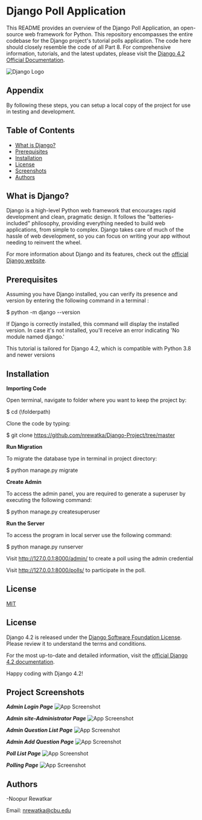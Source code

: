 # Django Poll Application

This README provides an overview of the Django Poll Application, an open-source web framework for Python. This repository encompasses the entire codebase for the Django project's tutorial polls application. The code here should closely resemble the code of all Part 8. For comprehensive information, tutorials, and the latest updates, please visit the [Django 4.2 Official Documentation](https://docs.djangoproject.com/en/4.2/).

![Django Logo](https://www.djangoproject.com/s/img/logos/django-logo-negative.png)

## Appendix

By following these steps, you can setup a local copy of the project for use in testing and development.

## Table of Contents

- [What is Django?](#what-is-django)
- [Prerequisites](#prerequisites)
- [Installation](#installation)
- [License](#license)
- [Screenshots](#screenshots)
- [Authors](#authors)
## What is Django?

Django is a high-level Python web framework that encourages rapid development and clean, pragmatic design. It follows the "batteries-included" philosophy, providing everything needed to build web applications, from simple to complex. Django takes care of much of the hassle of web development, so you can focus on writing your app without needing to reinvent the wheel.

For more information about Django and its features, check out the [official Django website](https://www.djangoproject.com/).

## Prerequisites

Assuming you have Django installed, you can verify its presence and version by entering the following command in a terminal :

$ python -m django --version

If Django is correctly installed, this command will display the installed version. In case it's not installed, you'll receive an error indicating 'No module named django.'

This tutorial is tailored for Django 4.2, which is compatible with Python 3.8 and newer versions

## Installation

**Importing Code**

Open terminal, navigate to folder where you want to keep the project by:

$ cd (\folderpath)

Clone the code by typing:

$ git clone https://github.com/nrewatka/Django-Project/tree/master


**Run Migration**

To migrate the database type in terminal in project directory:

$ python manage.py migrate


**Create Admin**

To access the admin panel, you are required to generate a superuser by executing the following command:

$ python manage.py createsuperuser


**Run the Server**

To access the program in local server use the following command:

$ python manage.py runserver

Visit http://127.0.0.1:8000/admin/ to create a poll using the admin credential

Visit http://127.0.0.1:8000/polls/ to participate in the poll.







## License

[MIT](https://choosealicense.com/licenses/mit/)

## License

Django 4.2 is released under the [Django Software Foundation License](https://docs.djangoproject.com/en/4.2/internals/contributing/licenses/). Please review it to understand the terms and conditions.

For the most up-to-date and detailed information, visit the [official Django 4.2 documentation](https://docs.djangoproject.com/en/4.2/).

Happy coding with Django 4.2!

## Project Screenshots

***Admin Login Page***
![App Screenshot](https://raw.githubusercontent.com/nrewatka/Django-Project/2b2bc132777b88c98fa4695c0da5923176dc9ca1/admin%20login%20page.png)

***Admin site-Administrator  Page***
![App Screenshot](https://raw.githubusercontent.com/nrewatka/Django-Project/2b2bc132777b88c98fa4695c0da5923176dc9ca1/admin_site%20administration%20page.png)

***Admin Question List Page***
![App Screenshot](https://raw.githubusercontent.com/nrewatka/Django-Project/2b2bc132777b88c98fa4695c0da5923176dc9ca1/admin%20question%20page.png)

***Admin Add Question Page***
![App Screenshot](https://raw.githubusercontent.com/nrewatka/Django-Project/846dac64785f4f4bde057664166c970216232194/Add%20quenstion%20page.png)

***Poll List Page***
![App Screenshot](https://raw.githubusercontent.com/nrewatka/Django-Project/2b2bc132777b88c98fa4695c0da5923176dc9ca1/poll%20page.png)

***Polling Page***
![App Screenshot](https://raw.githubusercontent.com/nrewatka/Django-Project/2b2bc132777b88c98fa4695c0da5923176dc9ca1/vote%20page.png)
## Authors

-Noopur Rewatkar

Email: nrewatka@cbu.edu

